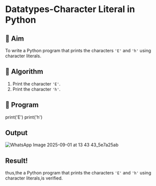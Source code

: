 # Datatypes-Character Literal in Python

## 🎯 Aim
To write a Python program that prints the characters `'E'` and `'h'` using character literals.

## 🧠 Algorithm
1. Print the character `'E'`.
2. Print the character `'h'`.

## 🧾 Program
print('E')
print('h')
## Output
   ![WhatsApp Image 2025-09-01 at 13 43 43_5e7a25ab](https://github.com/user-attachments/assets/31ade8c8-bd29-473f-9a78-61a2d798b7e7)

## Result!
thus,the  a Python program that prints the characters `'E'` and `'h'` using character literals,is verified.
